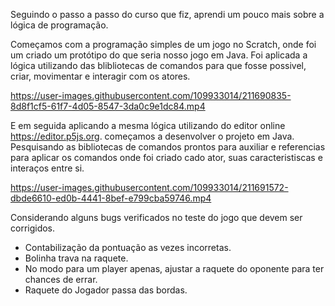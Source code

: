 Seguindo o passo a passo do curso que fiz, aprendi um pouco mais sobre a lógica de programação.

Começamos com a programação simples de um jogo no Scratch, onde foi um criado um protótipo do que seria nosso jogo em Java. Foi aplicada a lógica utilizando das blibliotecas de comandos para que fosse possivel, criar, movimentar e interagir com os atores.

https://user-images.githubusercontent.com/109933014/211690835-8d8f1cf5-61f7-4d05-8547-3da0c9e1dc84.mp4

E em seguida aplicando a mesma lógica utilizando do editor online https://editor.p5js.org. começamos a desenvolver o projeto em Java. Pesquisando as bibliotecas de comandos prontos para auxiliar e referencias para aplicar os comandos onde foi criado cado ator, suas caracteristiscas e interaços entre si.



https://user-images.githubusercontent.com/109933014/211691572-dbde6610-ed0b-4441-8bef-e799cba59746.mp4

Considerando alguns bugs verificados no teste do jogo que devem ser corrigidos.
- Contabilização da pontuação as vezes incorretas.
- Bolinha trava na raquete.
- No modo para um player apenas, ajustar a raquete do oponente para ter chances de errar.
- Raquete do Jogador passa das bordas.
